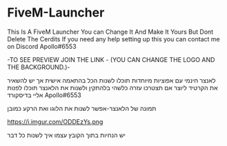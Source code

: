 # FiveM-Launcher
This Is A FiveM Launcher You can Change It And Make It Yours
But Dont Delete The Cerdits
If you need any help setting up this you can contact me on Discord 
Apollo#6553

-TO SEE PREVIEW JOIN THE LINK - (YOU CAN CHANGE THE LOGO AND THE BACKGROUND.)-

לאנצר חינמי עם אפוציות מיוחדות תוכלו לשנות הכל בהתאמה אישית אך יש להשאיר את הקרטיד ליוצר 
אם תצטרכו עזרה כלשהי בלהתקין ולשנות את הלאנצר תוכלו לפנות אליי בדיסקורד
Apollo#6553

תמונה של הלאנצר-אפשר לשנות את הלוגו ואת הרקע כמובן

https://i.imgur.com/ODDEzYs.png

יש הנחיות בתוך הקובץ עצמו איך לשנות כל דבר

